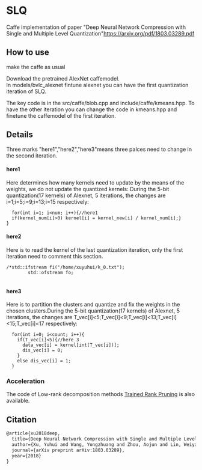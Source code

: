 # SLQ
Caffe implementation of paper "Deep Neural Network Compression with Single and Multiple Level Quantization"<https://arxiv.org/pdf/1803.03289.pdf><br>

## How to use
make the caffe as usual<br>

Download the pretrained AlexNet caffemodel. <br>
In models/bvlc_alexnet fintune alexnet you can have the first quantization iteration of SLQ. <br>

The key code is in the src/caffe/blob.cpp and include/caffe/kmeans.hpp. To have the other iteration you can change the code in kmeans.hpp and finetune the caffemodel of the first iteration.<br>

## Details
Three marks "here1","here2","here3"means three palces need to change in the second iteration.
#### here1
Here determines how many kernels need to update by the means of the weights, we do not update the quantized kernels:
During the 5-bit quantization(17 kernels) of Alexnet, 5 iterations, the changes are i=1;i=5;i=9;i=13;i=15 respectively:
```
  for(int i=1; i<num; i++){//here1
  if(kernel_num[i]>0) kernel[i] = kernel_new[i] / kernel_num[i];}
}
```

#### here2
Here is to read the kernel of the last quantization iteration, only the first iteration need to comment this section.
```
/*std::ifstream fi("/home/xuyuhui/k_0.txt");
        std::ofstream fo;	
        
```
#### here3
Here is to partition the clusters and quantize and fix the weights in the chosen clusters.During the 5-bit quantization(17 kernels) of Alexnet, 5 iterations, the changes are T_vec[i]<5;T_vec[i]<9;T_vec[i]<13;T_vec[i]<15;T_vec[i]<17 respectively:
```
  for(int i=0; i<count; i++){
    if(T_vec[i]<5){//here 3
      data_vec[i] = kernel[int(T_vec[i])];
      dis_vec[i] = 0;
    }
    else dis_vec[i] = 1;
  }
```


### Acceleration
The code of Low-rank decomposition methods [Trained Rank Pruning](https://github.com/yuhuixu1993/Trained-Rank-Pruning) is also available. 

## Citation
```latex
@article{xu2018deep,
  title={Deep Neural Network Compression with Single and Multiple Level Quantization},
  author={Xu, Yuhui and Wang, Yongzhuang and Zhou, Aojun and Lin, Weiyao and Xiong, Hongkai},
  journal={arXiv preprint arXiv:1803.03289},
  year={2018}
}
